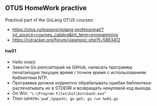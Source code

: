 ## OTUS HomeWork practive

Practical part of the GoLang OTUS courses:
- https://otus.ru/lessons/golang-professional/?int_source=courses_catalog&int_term=programming
- https://rutracker.org/forum/viewtopic.php?t=5863412

#### hw01
- Hello now()
- Завести Go репозиторий на GitHub, написать программу печатающую текущее время / точное время с использованием библиотеки NTP.
- Программа должна корректно обрабатывать ошибки библиотеки: распечатывать их в STDERR и возвращать ненулевой код выхода.
- On Win: ```"c:\Program Files\Git\bin\bash.exe"```
- Then ```GOPATH=`pwd`/gopath; go get; go run hw01.go```